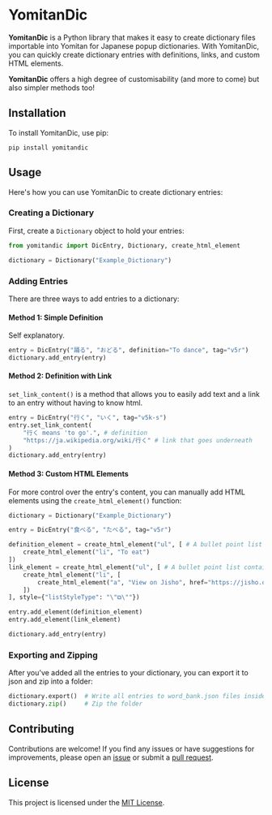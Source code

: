 # YomitanDic

**YomitanDic** is a Python library that makes it easy to create dictionary files importable into Yomitan for Japanese popup dictionaries. With YomitanDic, you can quickly create dictionary entries with definitions, links, and custom HTML elements.

**YomitanDic** offers a high degree of customisability (and more to come) but also simpler methods too!

## Installation

To install YomitanDic, use pip:

```
pip install yomitandic
```

## Usage

Here's how you can use YomitanDic to create dictionary entries:

### Creating a Dictionary

First, create a `Dictionary` object to hold your entries:

```python
from yomitandic import DicEntry, Dictionary, create_html_element

dictionary = Dictionary("Example_Dictionary")
```

### Adding Entries

There are three ways to add entries to a dictionary:

#### Method 1: Simple Definition

Self explanatory.

```python
entry = DicEntry("踊る", "おどる", definition="To dance", tag="v5r")
dictionary.add_entry(entry)
```

#### Method 2: Definition with Link

`set_link_content()` is a method that allows you to easily add text and a link to an entry without having to know html.

```python
entry = DicEntry("行く", "いく", tag="v5k-s")
entry.set_link_content(
    "行く means 'to go'.", # definition
    "https://ja.wikipedia.org/wiki/行く" # link that goes underneath
)
dictionary.add_entry(entry)
```

#### Method 3: Custom HTML Elements

For more control over the entry's content, you can manually add HTML elements using the `create_html_element()` function:

```python
dictionary = Dictionary("Example_Dictionary")

entry = DicEntry("食べる", "たべる", tag="v5r")

definition_element = create_html_element("ul", [ # A bullet point list containing one bullet point with text "To eat"
    create_html_element("li", "To eat")
])
link_element = create_html_element("ul", [ # A bullet point list containing one bullet point with hyperlink text "View on Jisho"
    create_html_element("li", [
        create_html_element("a", "View on Jisho", href="https://jisho.org/word/食べる")
    ])
], style={"listStyleType": "\"⧉\""})

entry.add_element(definition_element)
entry.add_element(link_element)

dictionary.add_entry(entry)
```

### Exporting and Zipping

After you've added all the entries to your dictionary, you can export it to json and zip into a folder:

```python
dictionary.export()  # Write all entries to word_bank.json files inside a folder with the name of the dictionary
dictionary.zip()     # Zip the folder
```

## Contributing

Contributions are welcome! If you find any issues or have suggestions for improvements, please open an [issue](https://github.com/hopto-dot/yomitan-dic/issues) or submit a [pull request](https://github.com/hopto-dot/yomitan-dic/pulls).

## License

This project is licensed under the [MIT License](https://opensource.org/licenses/MIT).
